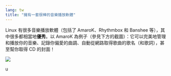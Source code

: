 ```yaml
---
lang: tw
title: "擁有一套很棒的音樂播放軟體"
---
```


Linux 有很多音樂播放軟體（包括了 AmaroK、Rhythmbox 和 Banshee 等），其中很多都相當地<b>優秀</b>。以 AmaroK 為例子（參見下方的截圖）：它可以完美地管理和播放你的音樂、記錄你偏愛的曲調、自動從網路取得歌曲的歌名（和歌詞），甚至幫你取得 CD 的封面！

<img src="Images/amarok.png" />




u